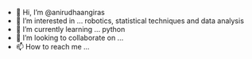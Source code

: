 - 👋 Hi, I’m @anirudhaangiras
- 👀 I’m interested in ... robotics, statistical techniques and data analysis
- 🌱 I’m currently learning ... python
- 💞️ I’m looking to collaborate on ...
- 📫 How to reach me ...

<!---
anirudhaangiras/anirudhaangiras is a ✨ special ✨ repository because its `README.md` (this file) appears on your GitHub profile.
You can click the Preview link to take a look at your changes.
--->

